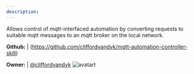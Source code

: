 ```yaml
---
description: 
---
```

Allows control of mqtt-interfaced automation by converting requests to suitable mqtt messages to an mqtt broker on the local network.

**Github:** | (https://github.com/cliffordvandyk/mqtt-automation-controller-skill)

**Owner:** | [@cliffordvandyk](https://github.com/cliffordvandyk) ![avatart](https://avatars3.githubusercontent.com/u/17923003?v=4)

